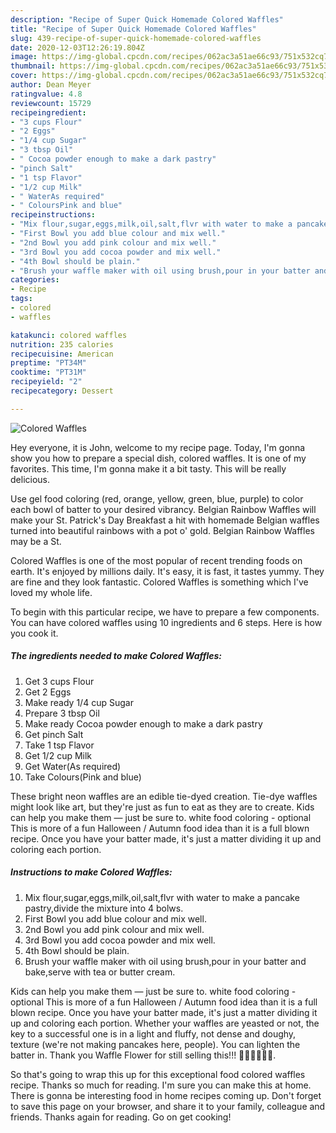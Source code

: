 ```yaml
---
description: "Recipe of Super Quick Homemade Colored Waffles"
title: "Recipe of Super Quick Homemade Colored Waffles"
slug: 439-recipe-of-super-quick-homemade-colored-waffles
date: 2020-12-03T12:26:19.804Z
image: https://img-global.cpcdn.com/recipes/062ac3a51ae66c93/751x532cq70/colored-waffles-recipe-main-photo.jpg
thumbnail: https://img-global.cpcdn.com/recipes/062ac3a51ae66c93/751x532cq70/colored-waffles-recipe-main-photo.jpg
cover: https://img-global.cpcdn.com/recipes/062ac3a51ae66c93/751x532cq70/colored-waffles-recipe-main-photo.jpg
author: Dean Meyer
ratingvalue: 4.8
reviewcount: 15729
recipeingredient:
- "3 cups Flour"
- "2 Eggs"
- "1/4 cup Sugar"
- "3 tbsp Oil"
- " Cocoa powder enough to make a dark pastry"
- "pinch Salt"
- "1 tsp Flavor"
- "1/2 cup Milk"
- " WaterAs required"
- " ColoursPink and blue"
recipeinstructions:
- "Mix flour,sugar,eggs,milk,oil,salt,flvr with water to make a pancake pastry,divide the mixture into 4 bolws."
- "First Bowl you add blue colour and mix well."
- "2nd Bowl you add pink colour and mix well."
- "3rd Bowl you add cocoa powder and mix well."
- "4th Bowl should be plain."
- "Brush your waffle maker with oil using brush,pour in your batter and bake,serve with tea or butter cream."
categories:
- Recipe
tags:
- colored
- waffles

katakunci: colored waffles 
nutrition: 235 calories
recipecuisine: American
preptime: "PT34M"
cooktime: "PT31M"
recipeyield: "2"
recipecategory: Dessert

---
```



![Colored Waffles](https://img-global.cpcdn.com/recipes/062ac3a51ae66c93/751x532cq70/colored-waffles-recipe-main-photo.jpg)

Hey everyone, it is John, welcome to my recipe page. Today, I'm gonna show you how to prepare a special dish, colored waffles. It is one of my favorites. This time, I'm gonna make it a bit tasty. This will be really delicious.

Use gel food coloring (red, orange, yellow, green, blue, purple) to color each bowl of batter to your desired vibrancy. Belgian Rainbow Waffles will make your St. Patrick&#39;s Day Breakfast a hit with homemade Belgian waffles turned into beautiful rainbows with a pot o&#39; gold. Belgian Rainbow Waffles may be a St.

Colored Waffles is one of the most popular of recent trending foods on earth. It's enjoyed by millions daily. It's easy, it is fast, it tastes yummy. They are fine and they look fantastic. Colored Waffles is something which I've loved my whole life.


To begin with this particular recipe, we have to prepare a few components. You can have colored waffles using 10 ingredients and 6 steps. Here is how you cook it.

<!--inarticleads1-->

##### The ingredients needed to make Colored Waffles:

1. Get 3 cups Flour
1. Get 2 Eggs
1. Make ready 1/4 cup Sugar
1. Prepare 3 tbsp Oil
1. Make ready  Cocoa powder enough to make a dark pastry
1. Get pinch Salt
1. Take 1 tsp Flavor
1. Get 1/2 cup Milk
1. Get  Water(As required)
1. Take  Colours(Pink and blue)


These bright neon waffles are an edible tie-dyed creation. Tie-dye waffles might look like art, but they&#39;re just as fun to eat as they are to create. Kids can help you make them — just be sure to. white food coloring - optional This is more of a fun Halloween / Autumn food idea than it is a full blown recipe. Once you have your batter made, it&#39;s just a matter dividing it up and coloring each portion. 

<!--inarticleads2-->

##### Instructions to make Colored Waffles:

1. Mix flour,sugar,eggs,milk,oil,salt,flvr with water to make a pancake pastry,divide the mixture into 4 bolws.
1. First Bowl you add blue colour and mix well.
1. 2nd Bowl you add pink colour and mix well.
1. 3rd Bowl you add cocoa powder and mix well.
1. 4th Bowl should be plain.
1. Brush your waffle maker with oil using brush,pour in your batter and bake,serve with tea or butter cream.


Kids can help you make them — just be sure to. white food coloring - optional This is more of a fun Halloween / Autumn food idea than it is a full blown recipe. Once you have your batter made, it&#39;s just a matter dividing it up and coloring each portion. Whether your waffles are yeasted or not, the key to a successful one is in a light and fluffy, not dense and doughy, texture (we&#39;re not making pancakes here, people). You can lighten the batter in. Thank you Waffle Flower for still selling this!!! 🌈🤟🏼💖🧵🥰. 

So that's going to wrap this up for this exceptional food colored waffles recipe. Thanks so much for reading. I'm sure you can make this at home. There is gonna be interesting food in home recipes coming up. Don't forget to save this page on your browser, and share it to your family, colleague and friends. Thanks again for reading. Go on get cooking!
